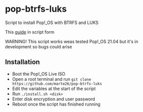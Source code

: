 # pop-btrfs-luks

Script to install Pop!_OS with BTRFS and LUKS

This [guide](https://mutschler.eu/linux/install-guides/pop-os-btrfs-21-04/#overview) in script form

WARNING! This script works weas tested Pop!_OS 21.04 but it's in development so bugs could arise

## Installation

* Boot the Pop!_OS Live ISO
* Open a root terminal and run `git clone https://github.com/marte26/pop-btrfs-luks`
* Edit the variables at the start of the script
* Run `./install.sh <disk>`
* Enter disk encryption and user password
* Reboot once the script has finished running
